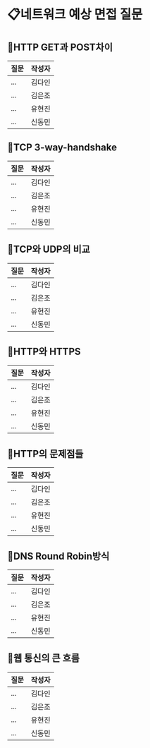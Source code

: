 # 📋네트워크 예상 면접 질문

## 📍HTTP GET과 POST차이
질문|작성자|
---|---- |
...|김다인 |
...| 김은조|
...|유현진|
...|신동민|

## 📍TCP 3-way-handshake
질문|작성자|
---|---- |
...|김다인 |
...| 김은조|
...|유현진|
...|신동민|

## 📍TCP와 UDP의 비교
질문|작성자|
---|---- |
...|김다인 |
...| 김은조|
...|유현진|
...|신동민|

## 📍HTTP와 HTTPS
질문|작성자|
---|---- |
...|김다인 |
...| 김은조|
...|유현진|
...|신동민|

## 📍HTTP의 문제점들
질문|작성자|
---|---- |
...|김다인 |
...| 김은조|
...|유현진|
...|신동민|

## 📍DNS Round Robin방식
질문|작성자|
---|---- |
...|김다인 |
...| 김은조|
...|유현진|
...|신동민|

## 📍웹 통신의 큰 흐름
질문|작성자|
---|---- |
...|김다인 |
...| 김은조|
...|유현진|
...|신동민|


